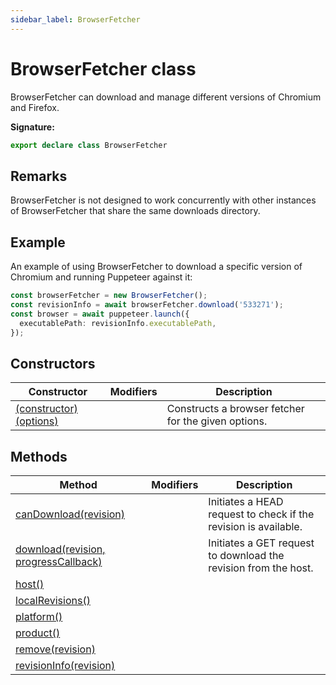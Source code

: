 ```yaml
---
sidebar_label: BrowserFetcher
---
```


# BrowserFetcher class

BrowserFetcher can download and manage different versions of Chromium and
Firefox.

**Signature:**

```typescript
export declare class BrowserFetcher
```

## Remarks

BrowserFetcher is not designed to work concurrently with other instances of
BrowserFetcher that share the same downloads directory.

## Example

An example of using BrowserFetcher to download a specific version of Chromium
and running Puppeteer against it:

```ts
const browserFetcher = new BrowserFetcher();
const revisionInfo = await browserFetcher.download('533271');
const browser = await puppeteer.launch({
  executablePath: revisionInfo.executablePath,
});
```

## Constructors

| Constructor                                                           | Modifiers | Description                                         |
| --------------------------------------------------------------------- | --------- | --------------------------------------------------- |
| [(constructor)(options)](./puppeteer.browserfetcher._constructor_.md) |           | Constructs a browser fetcher for the given options. |

## Methods

| Method                                                                         | Modifiers | Description                                                     |
| ------------------------------------------------------------------------------ | --------- | --------------------------------------------------------------- |
| [canDownload(revision)](./puppeteer.browserfetcher.candownload.md)             |           | Initiates a HEAD request to check if the revision is available. |
| [download(revision, progressCallback)](./puppeteer.browserfetcher.download.md) |           | Initiates a GET request to download the revision from the host. |
| [host()](./puppeteer.browserfetcher.host.md)                                   |           |                                                                 |
| [localRevisions()](./puppeteer.browserfetcher.localrevisions.md)               |           |                                                                 |
| [platform()](./puppeteer.browserfetcher.platform.md)                           |           |                                                                 |
| [product()](./puppeteer.browserfetcher.product.md)                             |           |                                                                 |
| [remove(revision)](./puppeteer.browserfetcher.remove.md)                       |           |                                                                 |
| [revisionInfo(revision)](./puppeteer.browserfetcher.revisioninfo.md)           |           |                                                                 |
